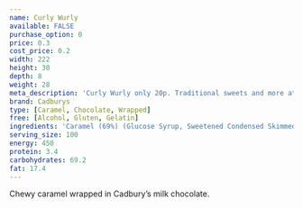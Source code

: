```yaml
---
name: Curly Wurly
available: FALSE
purchase_option: 0
price: 0.3
cost_price: 0.2
width: 222
height: 30
depth: 8
weight: 28
meta_description: 'Curly Wurly only 20p. Traditional sweets and more at Humbugs Confectionery Store. Specialists in satisfying your sweet tooth!'
brand: Cadburys
type: [Caramel, Chocolate, Wrapped]
free: [Alcohol, Gluten, Gelatin]
ingredients: 'Caramel (69%) (Glucose Syrup, Sweetened Condensed Skimmed Milk, Sugar, Vegetable Oil, Emulsifiers: E471, Soya Lecithin; Salt, Flavourings), Milk Chocolate (Sugar, Dried Whole Milk, Cocoa Butter, Cocoa Mass, Dried Whey, Vegetable Fat, Emulsifiers: E442, E476; Flavourings).'
serving_size: 100
energy: 450
protein: 3.4
carbohydrates: 69.2
fat: 17.4
---
```

Chewy caramel wrapped in Cadbury’s milk chocolate.
